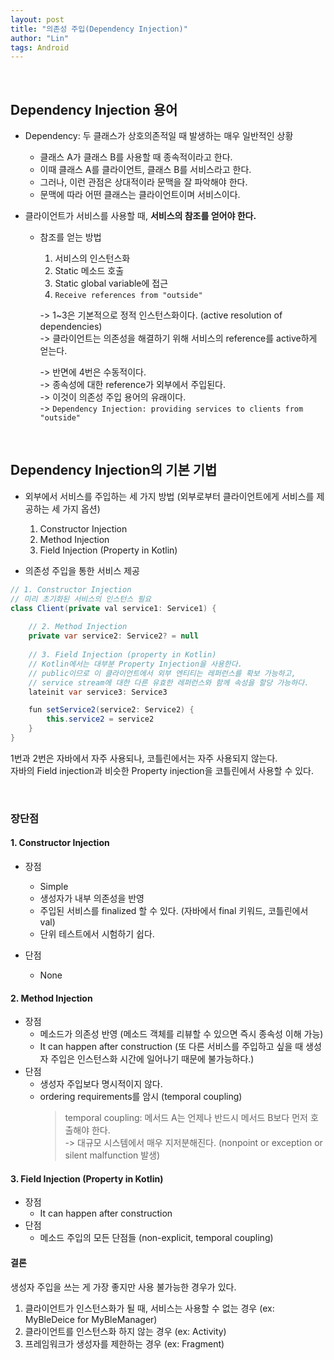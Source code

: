 ```yaml
---
layout: post
title: "의존성 주입(Dependency Injection)"
author: "Lin"
tags: Android
---
```


<br>

## Dependency Injection 용어 
- Dependency: 두 클래스가 상호의존적일 때 발생하는 매우 일반적인 상황 
    - 클래스 A가 클래스 B를 사용할 때 종속적이라고 한다.
    - 이때 클래스 A를 클라이언트, 클래스 B를 서비스라고 한다.
    - 그러나, 이런 관점은 상대적이라 문맥을 잘 파악해야 한다.
    - 문맥에 따라 어떤 클래스는 클라이언트이며 서비스이다. 
    
- 클라이언트가 서비스를 사용할 때, **서비스의 참조를 얻어야 한다.**
    - 참조를 얻는 방법
        1. 서비스의 인스턴스화
        2. Static 메소드 호출  
        3. Static global variable에 접근 
        4. `Receive references from "outside"`
        
        -> 1~3은 기본적으로 정적 인스턴스화이다. (active resolution of dependencies) <br>
        -> 클라이언트는 의존성을 해결하기 위해 서비스의 reference를 active하게 얻는다. <br>
        
        -> 반면에 4번은 수동적이다. <br>
        -> 종속성에 대한 reference가 외부에서 주입된다. <br>
        -> 이것이 의존성 주입 용어의 유래이다. <br>
        -> `Dependency Injection: providing services to clients from "outside"` 
        

<br>

## Dependency Injection의 기본 기법 
- 외부에서 서비스를 주입하는 세 가지 방법 (외부로부터 클라이언트에게 서비스를 제공하는 세 가지 옵션)
    1. Constructor Injection
    2. Method Injection
    3. Field Injection (Property in Kotlin)

- 의존성 주입을 통한 서비스 제공 
```Java
// 1. Constructor Injection
// 미리 초기화된 서비스의 인스턴스 필요
class Client(private val service1: Service1) {  
    
    // 2. Method Injection
    private var service2: Service2? = null
    
    // 3. Field Injection (property in Kotlin)
    // Kotlin에서는 대부분 Property Injection을 사용한다. 
    // public이므로 이 클라이언트에서 외부 엔티티는 레퍼런스를 확보 가능하고,
    // service stream에 대한 다른 유효한 레퍼런스와 함께 속성을 할당 가능하다.  
    lateinit var service3: Service3

    fun setService2(service2: Service2) {
        this.service2 = service2    
    }
}
```
1번과 2번은 자바에서 자주 사용되나, 코틀린에서는 자주 사용되지 않는다. <br>
자바의 Field injection과 비슷한 Property injection을 코틀린에서 사용할 수 있다. 

<br>

### 장단점 
#### 1. Constructor Injection
- 장점
    - Simple
    - 생성자가 내부 의존성을 반영
    - 주입된 서비스를 finalized 할 수 있다. (자바에서 final 키워드, 코틀린에서 val)
    - 단위 테스트에서 시험하기 쉽다. 

- 단점
    - None

#### 2. Method Injection
- 장점
    - 메소드가 의존성 반영 (메소드 객체를 리뷰할 수 있으면 즉시 종속성 이해 가능)
    - It can happen after construction (또 다른 서비스를 주입하고 싶을 때 생성자 주입은 인스턴스화 시간에 일어나기 때문에 불가능하다.)
- 단점
    - 생성자 주입보다 명시적이지 않다.
    - ordering requirements를 암시 (temporal coupling)
       > temporal coupling: 메서드 A는 언제나 반드시 메서드 B보다 먼저 호출해야 한다. <br>
        -> 대규모 시스템에서 매우 지저분해진다. (nonpoint or exception or silent malfunction 발생)                                   
    
#### 3. Field Injection (Property in Kotlin)
- 장점
    - It can happen after construction 
- 단점 
    - 메소드 주입의 모든 단점들 (non-explicit, temporal coupling)

#### 결론
생성자 주입을 쓰는 게 가장 좋지만 사용 불가능한 경우가 있다.
1. 클라이언트가 인스턴스화가 될 때, 서비스는 사용할 수 없는 경우 (ex: MyBleDeice for MyBleManager)
2. 클라이언트를 인스턴스화 하지 않는 경우 (ex: Activity)
3. 프레임워크가 생성자를 제한하는 경우 (ex: Fragment)

